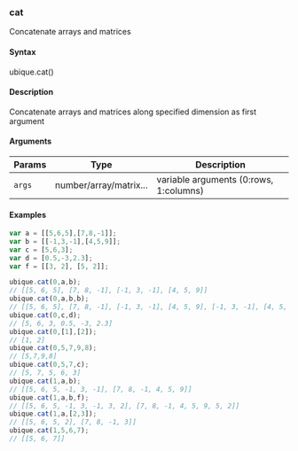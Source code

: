 ### cat

Concatenate arrays and matrices


#### Syntax

ubique.cat()


#### Description

Concatenate arrays and matrices along specified dimension as first argument  



#### Arguments

|Params|Type|Description
|---------|----|-----------
|`args` | number/array/matrix... | variable arguments (0:rows, 1:columns)


#### Examples

```js
var a = [[5,6,5],[7,8,-1]];
var b = [[-1,3,-1],[4,5,9]];
var c = [5,6,3];
var d = [0.5,-3,2.3];
var f = [[3, 2], [5, 2]];

ubique.cat(0,a,b);
// [[5, 6, 5], [7, 8, -1], [-1, 3, -1], [4, 5, 9]]
ubique.cat(0,a,b,b);
// [[5, 6, 5], [7, 8, -1], [-1, 3, -1], [4, 5, 9], [-1, 3, -1], [4, 5, 9]]
ubique.cat(0,c,d);
// [5, 6, 3, 0.5, -3, 2.3]
ubique.cat(0,[1],[2]);
// [1, 2]
ubique.cat(0,5,7,9,8);
// [5,7,9,8]
ubique.cat(0,5,7,c);
// [5, 7, 5, 6, 3]
ubique.cat(1,a,b);
// [[5, 6, 5, -1, 3, -1], [7, 8, -1, 4, 5, 9]]
ubique.cat(1,a,b,f);
// [[5, 6, 5, -1, 3, -1, 3, 2], [7, 8, -1, 4, 5, 9, 5, 2]]
ubique.cat(1,a,[2,3]);
// [[5, 6, 5, 2], [7, 8, -1, 3]]
ubique.cat(1,5,6,7);
// [[5, 6, 7]]
```

